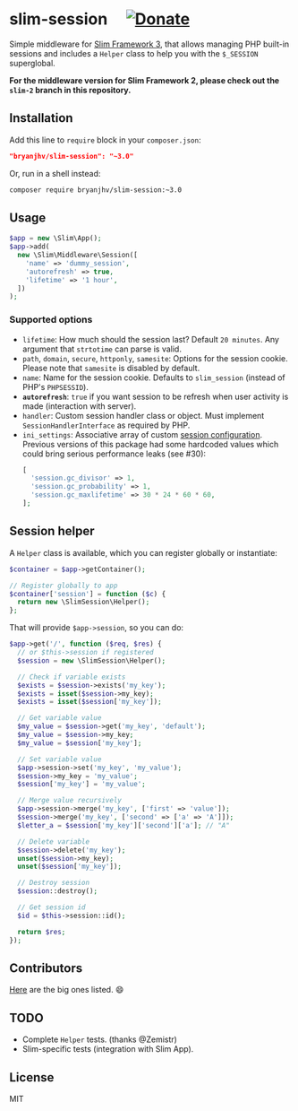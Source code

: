 # slim-session &nbsp;&nbsp;&nbsp; [![Donate][paybtn]][paylnk]

Simple middleware for [Slim Framework 3][slim], that allows managing PHP
built-in sessions and includes a `Helper` class to help you with the `$_SESSION`
superglobal.

**For the middleware version for Slim Framework 2, please check out the `slim-2`
branch in this repository.**

## Installation

Add this line to `require` block in your `composer.json`:

```json
"bryanjhv/slim-session": "~3.0"
```

Or, run in a shell instead:

```sh
composer require bryanjhv/slim-session:~3.0
```

## Usage

```php
$app = new \Slim\App();
$app->add(
  new \Slim\Middleware\Session([
    'name' => 'dummy_session',
    'autorefresh' => true,
    'lifetime' => '1 hour',
  ])
);
```

### Supported options

- `lifetime`: How much should the session last? Default `20 minutes`. Any
  argument that `strtotime` can parse is valid.
- `path`, `domain`, `secure`, `httponly`, `samesite`: Options for the session
  cookie. Please note that `samesite` is disabled by default.
- `name`: Name for the session cookie. Defaults to `slim_session` (instead of
  PHP's `PHPSESSID`).
- **`autorefresh`**: `true` if you want session to be refresh when user activity
  is made (interaction with server).
- `handler`: Custom session handler class or object. Must implement
  `SessionHandlerInterface` as required by PHP.
- `ini_settings`: Associative array of custom [session configuration][sesscfg].
  Previous versions of this package had some hardcoded values which could bring
  serious performance leaks (see #30):
  ```php
  [
    'session.gc_divisor' => 1,
    'session.gc_probability' => 1,
    'session.gc_maxlifetime' => 30 * 24 * 60 * 60,
  ];
  ```

## Session helper

A `Helper` class is available, which you can register globally or instantiate:

```php
$container = $app->getContainer();

// Register globally to app
$container['session'] = function ($c) {
  return new \SlimSession\Helper();
};
```

That will provide `$app->session`, so you can do:

```php
$app->get('/', function ($req, $res) {
  // or $this->session if registered
  $session = new \SlimSession\Helper();

  // Check if variable exists
  $exists = $session->exists('my_key');
  $exists = isset($session->my_key);
  $exists = isset($session['my_key']);

  // Get variable value
  $my_value = $session->get('my_key', 'default');
  $my_value = $session->my_key;
  $my_value = $session['my_key'];

  // Set variable value
  $app->session->set('my_key', 'my_value');
  $session->my_key = 'my_value';
  $session['my_key'] = 'my_value';

  // Merge value recursively
  $app->session->merge('my_key', ['first' => 'value']);
  $session->merge('my_key', ['second' => ['a' => 'A']]);
  $letter_a = $session['my_key']['second']['a']; // "A"

  // Delete variable
  $session->delete('my_key');
  unset($session->my_key);
  unset($session['my_key']);

  // Destroy session
  $session::destroy();

  // Get session id
  $id = $this->session::id();

  return $res;
});
```

## Contributors

[Here][contributors] are the big ones listed. :smile:

## TODO

- Complete `Helper` tests. (thanks @Zemistr)
- Slim-specific tests (integration with Slim App).

## License

MIT

[slim]: https://www.slimframework.com/docs/v3/
[sesscfg]: https://www.php.net/manual/en/session.configuration.php
[contributors]: https://github.com/bryanjhv/slim-session/graphs/contributors
[paybtn]: https://www.paypalobjects.com/en_US/i/btn/btn_donate_SM.gif
[paylnk]:
  https://www.paypal.com/cgi-bin/webscr?cmd=_s-xclick&hosted_button_id=DVB7SSMVSHGTN
